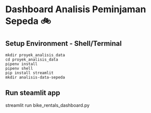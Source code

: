 # Dashboard Analisis Peminjaman Sepeda 🚲

## Setup Environment - Shell/Terminal
```
mkdir proyek_analisis_data
cd proyek_analisis_data
pipenv install
pipenv shell
pip install streamlit
mkdir analisis-data-sepeda

```
## Run steamlit app
streamlit run bike_rentals_dashboard.py
```
